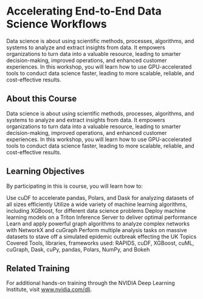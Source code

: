 # Accelerating End-to-End Data Science Workflows

Data science is about using scientific methods, processes, algorithms, and systems to analyze and extract insights from data. It empowers organizations to turn data into a valuable resource, leading to smarter decision-making, improved operations, and enhanced customer experiences. In this workshop, you will learn how to use GPU-accelerated tools to conduct data science faster, leading to more scalable, reliable, and cost-effective results.

## About this Course
Data science is about using scientific methods, processes, algorithms, and systems to analyze and extract insights from data. It empowers organizations to turn data into a valuable resource, leading to smarter decision-making, improved operations, and enhanced customer experiences. In this workshop, you will learn how to use GPU-accelerated tools to conduct data science faster, leading to more scalable, reliable, and cost-effective results.

## Learning Objectives
By participating in this is course, you will learn how to:

Use cuDF to accelerate pandas, Polars, and Dask for analyzing datasets of all sizes efficiently
Utilize a wide variety of machine learning algorithms, including XGBoost, for different data science problems
Deploy machine learning models on a Triton Inference Server to deliver optimal performance
Learn and apply powerful graph algorithms to analyze complex networks with NetworkX and cuGraph
Perform multiple analysis tasks on massive datasets to stave off a simulated epidemic outbreak effecting the UK
Topics Covered
Tools, libraries, frameworks used: RAPIDS, cuDF, XGBoost, cuML, cuGraph, Dask, cuPy, pandas, Polars, NumPy, and Bokeh

## Related Training
For additional hands-on training through the NVIDIA Deep Learning Institute, visit www.nvidia.com/dli.

